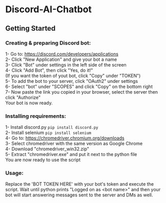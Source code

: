 # Discord-AI-Chatbot

## Getting Started

### Creating & preparing Discord bot:

1- Go to: https://discord.com/developers/applications  
2- Click "New Application" and give your bot a name  
3- Click "Bot" under settings in the left side of the screen  
4- Click "Add Bot", then click "Yes, do it!"  
(If you want the token of yout bot, click "Copy" under "TOKEN")  
5- To add the bot to your server, click "OAuth2" under settings  
6- Select "bot" under "SCOPES" and click "Copy" on the bottom right  
7- Now paste the link you copied in your browser, select the server then click "Authorize"  
Your bot is now ready.

### Installing requirements:
1- Install discord.py ```pip install discord.py```  
2- Install selenium ```pip install selenium```  
4- Go to: https://chromedriver.chromium.org/downloads  
3- Select chromedriver with the same version as Google Chrome  
4- Download "chromedriver_win32.zip"  
5- Extract "chromedriver.exe" and put it next to the python file  
You are now ready to use the script  

### Usage:
Replace the 'BOT TOKEN HERE' with your bot's token and execute the script. Wait until python prints "Logged on as \<bot name\>" and then your bot will start answering messages sent to the server and DMs as well.
